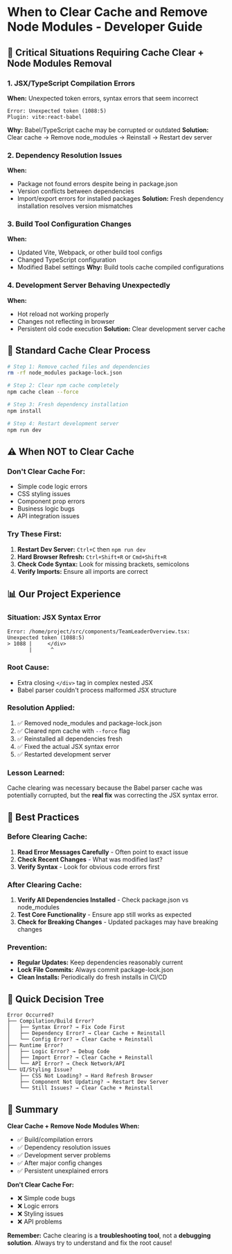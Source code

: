# When to Clear Cache and Remove Node Modules - Developer Guide

## 🚨 **Critical Situations Requiring Cache Clear + Node Modules Removal**

### **1. JSX/TypeScript Compilation Errors**
**When:** Unexpected token errors, syntax errors that seem incorrect
```
Error: Unexpected token (1088:5)
Plugin: vite:react-babel
```
**Why:** Babel/TypeScript cache may be corrupted or outdated
**Solution:** Clear cache → Remove node_modules → Reinstall → Restart dev server

### **2. Dependency Resolution Issues**
**When:** 
- Package not found errors despite being in package.json
- Version conflicts between dependencies
- Import/export errors for installed packages
**Solution:** Fresh dependency installation resolves version mismatches

### **3. Build Tool Configuration Changes**
**When:**
- Updated Vite, Webpack, or other build tool configs
- Changed TypeScript configuration
- Modified Babel settings
**Why:** Build tools cache compiled configurations

### **4. Development Server Behaving Unexpectedly**
**When:**
- Hot reload not working properly
- Changes not reflecting in browser
- Persistent old code execution
**Solution:** Clear development server cache

## 🔧 **Standard Cache Clear Process**

```bash
# Step 1: Remove cached files and dependencies
rm -rf node_modules package-lock.json

# Step 2: Clear npm cache completely  
npm cache clean --force

# Step 3: Fresh dependency installation
npm install

# Step 4: Restart development server
npm run dev
```

## ⚠️ **When NOT to Clear Cache**

### **Don't Clear Cache For:**
- Simple code logic errors
- CSS styling issues
- Component prop errors
- Business logic bugs
- API integration issues

### **Try These First:**
1. **Restart Dev Server:** `Ctrl+C` then `npm run dev`
2. **Hard Browser Refresh:** `Ctrl+Shift+R` or `Cmd+Shift+R`
3. **Check Code Syntax:** Look for missing brackets, semicolons
4. **Verify Imports:** Ensure all imports are correct

## 📊 **Our Project Experience**

### **Situation:** JSX Syntax Error
```
Error: /home/project/src/components/TeamLeaderOverview.tsx: 
Unexpected token (1088:5)
> 1088 |     </div>
       |      ^
```

### **Root Cause:** 
- Extra closing `</div>` tag in complex nested JSX
- Babel parser couldn't process malformed JSX structure

### **Resolution Applied:**
1. ✅ Removed node_modules and package-lock.json
2. ✅ Cleared npm cache with `--force` flag
3. ✅ Reinstalled all dependencies fresh
4. ✅ Fixed the actual JSX syntax error
5. ✅ Restarted development server

### **Lesson Learned:**
Cache clearing was necessary because the Babel parser cache was potentially corrupted, but the **real fix** was correcting the JSX syntax error.

## 🎯 **Best Practices**

### **Before Clearing Cache:**
1. **Read Error Messages Carefully** - Often point to exact issue
2. **Check Recent Changes** - What was modified last?
3. **Verify Syntax** - Look for obvious code errors first

### **After Clearing Cache:**
1. **Verify All Dependencies Installed** - Check package.json vs node_modules
2. **Test Core Functionality** - Ensure app still works as expected
3. **Check for Breaking Changes** - Updated packages may have breaking changes

### **Prevention:**
- **Regular Updates:** Keep dependencies reasonably current
- **Lock File Commits:** Always commit package-lock.json
- **Clean Installs:** Periodically do fresh installs in CI/CD

## 🚀 **Quick Decision Tree**

```
Error Occurred?
├── Compilation/Build Error?
│   ├── Syntax Error? → Fix Code First
│   ├── Dependency Error? → Clear Cache + Reinstall
│   └── Config Error? → Clear Cache + Reinstall
├── Runtime Error?
│   ├── Logic Error? → Debug Code
│   ├── Import Error? → Clear Cache + Reinstall
│   └── API Error? → Check Network/API
└── UI/Styling Issue?
    ├── CSS Not Loading? → Hard Refresh Browser
    ├── Component Not Updating? → Restart Dev Server
    └── Still Issues? → Clear Cache + Reinstall
```

## 📝 **Summary**

**Clear Cache + Remove Node Modules When:**
- ✅ Build/compilation errors
- ✅ Dependency resolution issues  
- ✅ Development server problems
- ✅ After major config changes
- ✅ Persistent unexplained errors

**Don't Clear Cache For:**
- ❌ Simple code bugs
- ❌ Logic errors
- ❌ Styling issues
- ❌ API problems

**Remember:** Cache clearing is a **troubleshooting tool**, not a **debugging solution**. Always try to understand and fix the root cause!